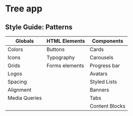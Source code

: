 # Tree app

## Style Guide: Patterns

Globals | HTML Elements | Components
---|---|---
Colors | Buttons | Cards
Icons | Typography | Carousels
Grids | Forms elements | Progress bar
Logos | | Avatars
Spacing | | Styled Lists
Alignment | | Banners
Media Queries | | Tabs
  |  |  |Content Blocks
